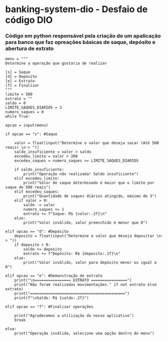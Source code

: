 # banking-system-dio - Desfaio de código DIO

### Código em python responsável pela criação de um apalicação para banco que faz opreações básicas de saque, depósito e abertura de extrato

    menu = """
    Determine a operação que gostaria de realizar
    
    [s] = Saque
    [d] = Depósito
    [e] = Extrato
    [f] = Finalizar
    """
    limite = 500
    extrato = ""
    saldo = 0
    LIMITE_SAQUES_DIARIOS = 3
    numero_saques = 0
    while True:

    opcao = input(menu)
    
    if opcao == "s": #Saque

        valor = float(input("Determine o valor que deseja sacar (Até 500 reais) \n-> "))
        saldo_insuficiente = valor > saldo
        excedeu_limite = valor > 300
        excedeu_saques = numero_saques >= LIMITE_SAQUES_DIARIOS

        if saldo_insuficiente:
            print("Operação não realizada! Saldo insuficiente")
        elif excedeu_limite:
            print("Valor de saque determinado é maior que o limite por saque de 500 reais")
        elif excedeu_saques:
            print("Quantidade de saques diários atingido, máximo de 3")
        elif valor > 0:
            saldo -= valor
            numero_saques += 1
            extrato += f"Saque: R$ {valor:.2f}\n"
        else: 
            print("Valor inválido, valor preenchido é menor que 0")

    elif opcao == "d": #Depósito 
        deposito = float(input("Determine o valor que deseja depositar \n-> "))
        if deposito > 0:
            saldo += deposito
            extrato += f"Depósito: R$ {deposito:.2f}\n"
        else:
            print("Valor inválido, valor para depósito menor ou igual a 0")
        
    elif opcao == "e": #Demonstração de extrato
        print("\n================ EXTRATO ================")
        print("Não foram realizadas movimentações." if not extrato else extrato)
        print("==========================================")
        print(f"\nSaldo: R$ {saldo:.2f}")

    elif opcao == "f": #Finalizar operações

        print("Agradecemos a utilização do nosso aplicativo")
        break

    else:
        print("Operação inválida, selecione uma opção dentro do menu")
